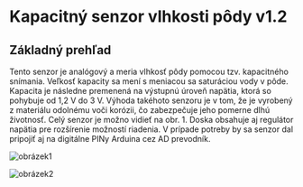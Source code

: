 # Kapacitný senzor vlhkosti pôdy v1.2

## Základný prehľad

Tento senzor je analógový a meria vlhkosť pôdy pomocou tzv. kapacitného snímania. Veľkosť kapacity sa mení s meniacou sa saturáciou vody v pôde. Kapacita je následne premenená na výstupnú úroveň napätia, ktorá so pohybuje od 1,2 V do 3 V. Výhoda takéhoto senzoru je v tom, že je vyrobený z materiálu odolnému voči korózii, čo zabezpečuje jeho pomerne dlhú životnosť. Celý senzor je možno vidieť na obr. 1. Doska obsahuje aj regulátor napätia pre rozšírenie možností riadenia. V prípade potreby by sa senzor dal pripojiť aj na digitálne PINy Arduina cez AD prevodník.

![obrázek1](https://www.agc.sk/thumbs-4/135821_imgs-Nov%C3%A9-kapacitn%C3%BD-%C4%8Didlo-p%C3%B4dnej-vlhkosti-nie-je-%C4%BEahk%C3%A9.jpeg)

![obrázek2](https://techfun.sk/wp-content/uploads/2020/06/c.png)
